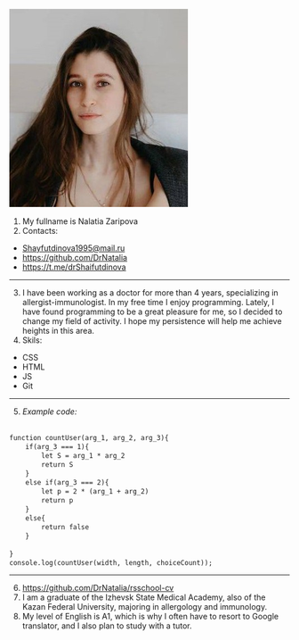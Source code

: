 ![profile photo](myphoto.jpg)
1. My fullname is Nalatia Zaripova
2. Contacts:

- Shayfutdinova1995@mail.ru
- https://github.com/DrNatalia
- https://t.me/drShaifutdinova
---

3. I have been working as a doctor for more than 4 years, specializing in allergist-immunologist. In my free time I enjoy programming. Lately, I have found programming to be a great pleasure for me, so I decided to change my field of activity. I hope my persistence will help me achieve heights in this area.
4. Skils:

- CSS
- HTML
- JS
- Git
---
5. *Example code:*
``` 
    
function countUser(arg_1, arg_2, arg_3){
    if(arg_3 === 1){
        let S = arg_1 * arg_2
        return S
    }
    else if(arg_3 === 2){
        let p = 2 * (arg_1 + arg_2)
        return p
    }
    else{
        return false
    }

}
console.log(countUser(width, length, choiceCount));

```
---
6. https://github.com/DrNatalia/rsschool-cv
7. I am a graduate of the Izhevsk State Medical Academy, also of the Kazan Federal University, majoring in allergology and immunology.
8. My level of English is A1, which is why I often have to resort to Google translator, and I also plan to study with a tutor.
